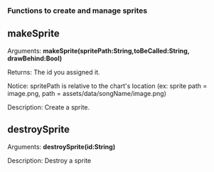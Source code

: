 ### Functions to create and manage sprites
## makeSprite
Arguments: **makeSprite(spritePath:String,toBeCalled:String, drawBehind:Bool)**

Returns: The id you assigned it.

Notice: spritePath is relative to the chart's location (ex: sprite path = image.png, path = assets/data/songName/image.png)

Description: Create a sprite.
## destroySprite
Arguments: **destroySprite(id:String)**

Description: Destroy a sprite